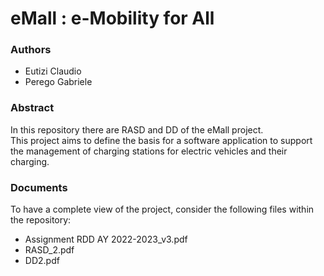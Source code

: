 # eMall : e-Mobility for All

### Authors
- Eutizi Claudio
- Perego Gabriele

### Abstract
In this repository there are RASD and DD of the eMall project.  
This project aims to define the basis for a software application to support the management of charging stations for electric vehicles and their charging.

### Documents
To have a complete view of the project, consider the following files within the repository:  
- Assignment RDD AY 2022-2023_v3.pdf
- RASD_2.pdf 
- DD2.pdf

